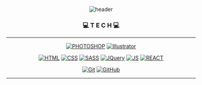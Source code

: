 
<div align=center>
  
![header](https://capsule-render.vercel.app/api?type=waving&color=0:F8B195,50:F67280,100:C06C84&width=100%&height=300&section=header&text=WELCOME&fontSize=50&fontColor=f7f5f5&animation=twinkling&fontAlign=80&fontAlignY=60)


### 💻 T E C H 💻
---

[![PHOTOSHOP](https://img.shields.io/badge/Photoshop-31A8FF?style=flat-square&logo=AdobePhotoshop&logoColor=black)](github.com/Joowon0220/TODO-List)
[![Illustrator](https://img.shields.io/badge/Illustrator-FF9A00?style=flat-square&logo=AdobeIllustrator&logoColor=black)](github.com/Joowon0220/TODO-List)

[![HTML](https://img.shields.io/badge/HTML-E34F26?style=flat-square&logo=HTML5&logoColor=white)](github.com/Joowon0220/TODO-List)
[![CSS](https://img.shields.io/badge/CSS-1572B6?style=flat-square&logo=CSS3&logoColor=white)](github.com/Joowon0220/TODO-List)
[![SASS](https://img.shields.io/badge/SASS-CC6699?style=flat-square&logo=sass&logoColor=white)](github.com/Joowon0220/TODO-List)
[![JQuery](https://img.shields.io/badge/jQuery-0769AD?style=flat-square&logo=jQuery&logoColor=white)](github.com/Joowon0220/TODO-List)
[![JS](https://img.shields.io/badge/JavaScript-F7DF1E?style=flat-square&logo=JavaScript&logoColor=black)](github.com/Joowon0220/TODO-List)
[![REACT](https://img.shields.io/badge/React-61DAFB?style=flat-square&logo=React&logoColor=black)](github.com/Joowon0220/TODO-List)

[![Git](https://img.shields.io/badge/Git-F05032?style=flat-square&logo=Git&logoColor=white)](github.com/Joowon0220/TODO-List)
[![GitHub](https://img.shields.io/badge/GitHub-181717?style=flat-square&logo=GitHub&logoColor=white)](github.com/Joowon0220/TODO-List)

---
